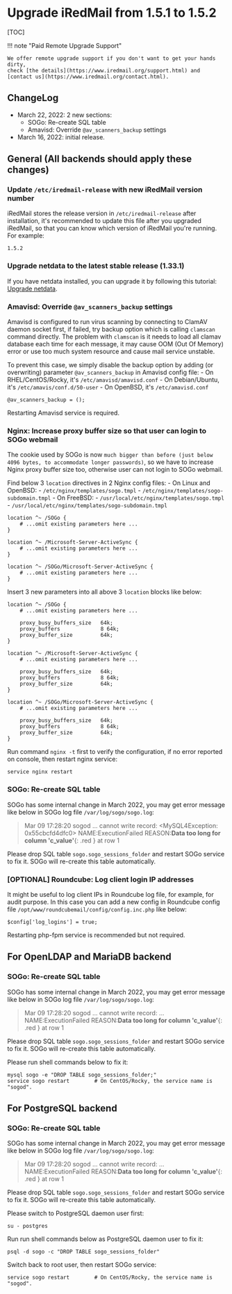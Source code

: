 # Upgrade iRedMail from 1.5.1 to 1.5.2

[TOC]

!!! note "Paid Remote Upgrade Support"

    We offer remote upgrade support if you don't want to get your hands dirty,
    check [the details](https://www.iredmail.org/support.html) and
    [contact us](https://www.iredmail.org/contact.html).

## ChangeLog

- March 22, 2022: 2 new sections:
    - SOGo: Re-create SQL table
    - Amavisd: Override `@av_scanners_backup` settings
- March 16, 2022: initial release.

## General (All backends should apply these changes)

### Update `/etc/iredmail-release` with new iRedMail version number

iRedMail stores the release version in `/etc/iredmail-release` after
installation, it's recommended to update this file after you upgraded iRedMail,
so that you can know which version of iRedMail you're running. For example:

```
1.5.2
```

### Upgrade netdata to the latest stable release (1.33.1)

If you have netdata installed, you can upgrade it by following this tutorial:
[Upgrade netdata](./upgrade.netdata.html).

### Amavisd: Override `@av_scanners_backup` settings

Amavisd is configured to run virus scanning by connecting to ClamAV daemon
socket first, if failed, try backup option which is calling `clamscan` command
directly. The problem with `clamscan` is it needs to load all clamav database
each time for each message, it may cause OOM (Out Of Memory) error or use too
much system resource and cause mail service unstable.

To prevent this case, we simply disable the backup option by adding (or
overwriting) parameter `@av_scanners_backup` in Amavisd config file:
    - On RHEL/CentOS/Rocky, it's `/etc/amavisd/amavisd.conf`
    - On Debian/Ubuntu, it's `/etc/amavis/conf.d/50-user`
    - On OpenBSD, it's `/etc/amavisd.conf`

```
@av_scanners_backup = ();
```

Restarting Amavisd service is required.

### Nginx: Increase proxy buffer size so that user can login to SOGo webmail

The cookie used by SOGo is now `much bigger than before (just below 4096
bytes, to accommodate longer passwords)`, so we have to increase Nginx proxy
buffer size too, otherwise user can not login to SOGo webmail.

Find below 3 `location` directives in 2 Nginx config files:
    - On Linux and OpenBSD:
        - `/etc/nginx/templates/sogo.tmpl`
        - `/etc/nginx/templates/sogo-subdomain.tmpl`
    - On FreeBSD:
        - `/usr/local/etc/nginx/templates/sogo.tmpl`
        - `/usr/local/etc/nginx/templates/sogo-subdomain.tmpl`

```
location ^~ /SOGo {
    # ...omit existing parameters here ...
}

location ^~ /Microsoft-Server-ActiveSync {
    # ...omit existing parameters here ...
}

location ^~ /SOGo/Microsoft-Server-ActiveSync {
    # ...omit existing parameters here ...
}
```

Insert 3 new parameters into all above 3 `location` blocks like below:

```
location ^~ /SOGo {
    # ...omit existing parameters here ...

    proxy_busy_buffers_size   64k;
    proxy_buffers             8 64k;
    proxy_buffer_size         64k;
}

location ^~ /Microsoft-Server-ActiveSync {
    # ...omit existing parameters here ...

    proxy_busy_buffers_size   64k;
    proxy_buffers             8 64k;
    proxy_buffer_size         64k;
}

location ^~ /SOGo/Microsoft-Server-ActiveSync {
    # ...omit existing parameters here ...

    proxy_busy_buffers_size   64k;
    proxy_buffers             8 64k;
    proxy_buffer_size         64k;
}
```

Run command `nginx -t` first to verify the configuration, if no error reported
on console, then restart nginx service:

```
service nginx restart
```

### SOGo: Re-create SQL table

SOGo has some internal change in March 2022, you may get error message like
below in SOGo log file `/var/log/sogo/sogo.log`:

> Mar 09 17:28:20 sogod ... cannot write record: <MySQL4Exception: 0x55cbcfd4dfc0> NAME:ExecutionFailed REASON:__Data too long for column 'c_value'__{: .red } at row 1

Please drop SQL table `sogo.sogo_sessions_folder` and restart SOGo service to
fix it. SOGo will re-create this table automatically.

### [OPTIONAL] Roundcube: Log client login IP addresses

It might be useful to log client IPs in Roundcube log file, for example, for
audit purpose. In this case you can add a new config in Roundcube config file
`/opt/www/roundcubemail/config/config.inc.php` like below:

```
$config['log_logins'] = true;
```

Restarting php-fpm service is recommended but not required.

## For OpenLDAP and MariaDB backend
### SOGo: Re-create SQL table

SOGo has some internal change in March 2022, you may get error message like
below in SOGo log file `/var/log/sogo/sogo.log`:

> Mar 09 17:28:20 sogod ... cannot write record: ... NAME:ExecutionFailed REASON:__Data too long for column 'c_value'__{: .red } at row 1

Please drop SQL table `sogo.sogo_sessions_folder` and restart SOGo service to
fix it. SOGo will re-create this table automatically.

Please run shell commands below to fix it:
```
mysql sogo -e "DROP TABLE sogo_sessions_folder;"
service sogo restart        # On CentOS/Rocky, the service name is "sogod".
```

## For PostgreSQL backend
### SOGo: Re-create SQL table

SOGo has some internal change in March 2022, you may get error message like
below in SOGo log file `/var/log/sogo/sogo.log`:

> Mar 09 17:28:20 sogod ... cannot write record: ... NAME:ExecutionFailed REASON:__Data too long for column 'c_value'__{: .red } at row 1

Please drop SQL table `sogo.sogo_sessions_folder` and restart SOGo service to
fix it. SOGo will re-create this table automatically.

Please switch to PostgreSQL daemon user first:
```
su - postgres
```

Run run shell commands below as PostgreSQL daemon user to fix it:

```
psql -d sogo -c "DROP TABLE sogo_sessions_folder"
```

Switch back to root user, then restart SOGo service:
```
service sogo restart        # On CentOS/Rocky, the service name is "sogod".
```
